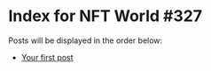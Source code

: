 # Index for NFT World #327
Posts will be displayed in the order below:

- [Your first post](./001-first.md)

